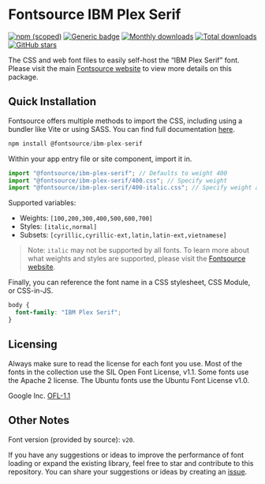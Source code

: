# Fontsource IBM Plex Serif

[![npm (scoped)](https://img.shields.io/npm/v/@fontsource/ibm-plex-serif?color=brightgreen)](https://www.npmjs.com/package/@fontsource/ibm-plex-serif) [![Generic badge](https://img.shields.io/badge/fontsource-passing-brightgreen)](https://github.com/fontsource/fontsource) [![Monthly downloads](https://badgen.net/npm/dm/@fontsource/ibm-plex-serif)](https://github.com/fontsource/fontsource) [![Total downloads](https://badgen.net/npm/dt/@fontsource/ibm-plex-serif)](https://github.com/fontsource/fontsource) [![GitHub stars](https://img.shields.io/github/stars/fontsource/fontsource.svg?style=social&label=Star)](https://github.com/fontsource/fontsource/stargazers)

The CSS and web font files to easily self-host the “IBM Plex Serif” font. Please visit the main [Fontsource website](https://fontsource.org/fonts/ibm-plex-serif) to view more details on this package.

## Quick Installation

Fontsource offers multiple methods to import the CSS, including using a bundler like Vite or using SASS. You can find full documentation [here](https://fontsource.org/docs/getting-started/introduction).

```javascript
npm install @fontsource/ibm-plex-serif
```

Within your app entry file or site component, import it in.

```javascript
import "@fontsource/ibm-plex-serif"; // Defaults to weight 400
import "@fontsource/ibm-plex-serif/400.css"; // Specify weight
import "@fontsource/ibm-plex-serif/400-italic.css"; // Specify weight and style
```

Supported variables:
- Weights: `[100,200,300,400,500,600,700]`
- Styles: `[italic,normal]`
- Subsets: `[cyrillic,cyrillic-ext,latin,latin-ext,vietnamese]`

> Note: `italic` may not be supported by all fonts. To learn more about what weights and styles are supported, please visit the [Fontsource website](https://fontsource.org/fonts/ibm-plex-serif).

Finally, you can reference the font name in a CSS stylesheet, CSS Module, or CSS-in-JS.

```css
body {
  font-family: "IBM Plex Serif";
}
```

## Licensing
Always make sure to read the license for each font you use. Most of the fonts in the collection use the SIL Open Font License, v1.1. Some fonts use the Apache 2 license. The Ubuntu fonts use the Ubuntu Font License v1.0.

Google Inc.
[OFL-1.1](http://scripts.sil.org/OFL)

## Other Notes
Font version (provided by source): `v20`.

If you have any suggestions or ideas to improve the performance of font loading or expand the existing library, feel free to star and contribute to this repository. You can share your suggestions or ideas by creating an [issue](https://github.com/fontsource/fontsource/issues).